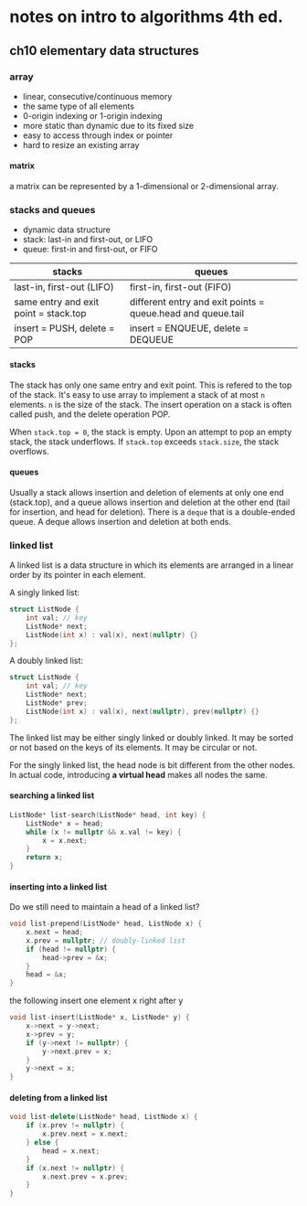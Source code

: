 # notes on intro to algorithms 4th ed.

## ch10 elementary data structures

### array

* linear, consecutive/continuous memory
* the same type of all elements
* 0-origin indexing or 1-origin indexing
* more static than dynamic due to its fixed size
* easy to access through index or pointer
* hard to resize an existing array

#### matrix

a matrix can be represented by a 1-dimensional or 2-dimensional array.

### stacks and queues

* dynamic data structure
* stack: last-in and first-out, or LIFO
* queue: first-in and first-out, or FIFO

| stacks | queues |
| ------ | ------ |
| last-in, first-out (LIFO) | first-in, first-out (FIFO) |
| same entry and exit point = stack.top | different entry and exit points = queue.head and queue.tail | 
| insert = PUSH, delete = POP | insert = ENQUEUE, delete = DEQUEUE | 

#### stacks

The stack has only one same entry and exit point. This is refered to the top of the stack. It's easy to use array to implement a stack of at most ```n``` elements. ```n``` is the size of the stack. The insert operation on a stack is often called push, and the delete operation POP.

When ```stack.top = 0```, the stack is empty. Upon an attempt to pop an empty stack, the stack underflows. If ```stack.top``` exceeds ```stack.size```, the stack overflows.

#### queues

Usually a stack allows insertion and deletion of elements at only one end (stack.top), and a queue allows insertion and deletion at the other end (tail for insertion, and head for deletion). There is a ```deque``` that is a double-ended queue. A deque allows insertion and deletion at both ends.

### linked list

A linked list is a data structure in which its elements are arranged in a linear order by its pointer in each element.

A singly linked list:

```C++
struct ListNode {
    int val; // key
    ListNode* next;
    ListNode(int x) : val(x), next(nullptr) {}
};
```

A doubly linked list:

```C++
struct ListNode {
    int val; // key
    ListNode* next;
    ListNode* prev;
    ListNode(int x) : val(x), next(nullptr), prev(nullptr) {}
};
```

The linked list may be either singly linked or doubly linked. It may be sorted or not based on the keys of its elements. It may be circular or not. 

For the singly linked list, the head node is bit different from the other nodes. In actual code, introducing **a virtual head** makes all nodes the same.

#### searching a linked list

```C++
ListNode* list-search(ListNode* head, int key) {
    ListNode* x = head;
    while (x != nullptr && x.val != key) {
        x = x.next;
    }
    return x;
}
```

#### inserting into a linked list

Do we still need to maintain a head of a linked list?

```C++
void list-prepend(ListNode* head, ListNode x) {
    x.next = head;
    x.prev = nullptr; // doubly-linked list
    if (head != nullptr) {
        head->prev = &x;
    }
    head = &x;
}
```

the following insert one element x right after y

```C++
void list-insert(ListNode* x, ListNode* y) {
    x->next = y->next;
    x->prev = y;
    if (y->next != nullptr) {
        y->next.prev = x;
    }
    y->next = x;
}
```

#### deleting from a linked list

```C++
void list-delete(ListNode* head, ListNode x) {
    if (x.prev != nullptr) {
        x.prev.next = x.next;
    } else {
        head = x.next;
    }
    if (x.next != nullptr) {
        x.next.prev = x.prev;
    }
}
```


